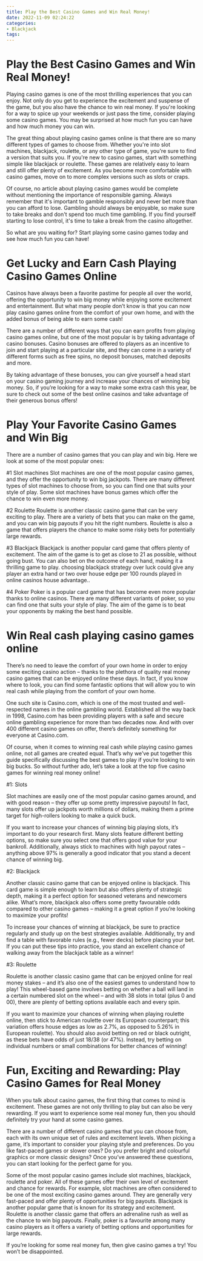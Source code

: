 ```yaml
---
title: Play the Best Casino Games and Win Real Money!
date: 2022-11-09 02:24:22
categories:
- Blackjack
tags:
---
```



#  Play the Best Casino Games and Win Real Money!

Playing casino games is one of the most thrilling experiences that you can enjoy. Not only do you get to experience the excitement and suspense of the game, but you also have the chance to win real money. If you're looking for a way to spice up your weekends or just pass the time, consider playing some casino games. You may be surprised at how much fun you can have and how much money you can win.

The great thing about playing casino games online is that there are so many different types of games to choose from. Whether you're into slot machines, blackjack, roulette, or any other type of game, you're sure to find a version that suits you. If you're new to casino games, start with something simple like blackjack or roulette. These games are relatively easy to learn and still offer plenty of excitement. As you become more comfortable with casino games, move on to more complex versions such as slots or craps.

Of course, no article about playing casino games would be complete without mentioning the importance of responsible gaming. Always remember that it's important to gamble responsibly and never bet more than you can afford to lose. Gambling should always be enjoyable, so make sure to take breaks and don't spend too much time gambling. If you find yourself starting to lose control, it's time to take a break from the casino altogether.

So what are you waiting for? Start playing some casino games today and see how much fun you can have!

#  Get Lucky and Earn Cash Playing Casino Games Online 
Casinos have always been a favorite pastime for people all over the world, offering the opportunity to win big money while enjoying some excitement and entertainment. But what many people don’t know is that you can now play casino games online from the comfort of your own home, and with the added bonus of being able to earn some cash!

There are a number of different ways that you can earn profits from playing casino games online, but one of the most popular is by taking advantage of casino bonuses. Casino bonuses are offered to players as an incentive to join and start playing at a particular site, and they can come in a variety of different forms such as free spins, no deposit bonuses, matched deposits and more.

By taking advantage of these bonuses, you can give yourself a head start on your casino gaming journey and increase your chances of winning big money. So, if you’re looking for a way to make some extra cash this year, be sure to check out some of the best online casinos and take advantage of their generous bonus offers!

#  Play Your Favorite Casino Games and Win Big 
There are a number of casino games that you can play and win big. Here we look at some of the most popular ones:

#1 Slot machines
Slot machines are one of the most popular casino games, and they offer the opportunity to win big jackpots. There are many different types of slot machines to choose from, so you can find one that suits your style of play. Some slot machines have bonus games which offer the chance to win even more money.

#2 Roulette
Roulette is another classic casino game that can be very exciting to play. There are a variety of bets that you can make on the game, and you can win big payouts if you hit the right numbers. Roulette is also a game that offers players the chance to make some risky bets for potentially large rewards.

#3 Blackjack
Blackjack is another popular card game that offers plenty of excitement. The aim of the game is to get as close to 21 as possible, without going bust. You can also bet on the outcome of each hand, making it a thrilling game to play. choosing blackjack strategy over luck could give any player an extra hand or two over house edge per 100 rounds played in online casinos house advantage.. 

#4 Poker
Poker is a popular card game that has become even more popular thanks to online casinos. There are many different variants of poker, so you can find one that suits your style of play. The aim of the game is to beat your opponents by making the best hand possible.

#  Win Real cash playing casino games online 

There’s no need to leave the comfort of your own home in order to enjoy some exciting casino action – thanks to the plethora of quality real money casino games that can be enjoyed online these days. In fact, if you know where to look, you can find some fantastic options that will allow you to win real cash while playing from the comfort of your own home.

One such site is Casino.com, which is one of the most trusted and well-respected names in the online gambling world. Established all the way back in 1998, Casino.com has been providing players with a safe and secure online gambling experience for more than two decades now. And with over 400 different casino games on offer, there’s definitely something for everyone at Casino.com.

Of course, when it comes to winning real cash while playing casino games online, not all games are created equal. That’s why we’ve put together this guide specifically discussing the best games to play if you’re looking to win big bucks. So without further ado, let’s take a look at the top five casino games for winning real money online!

#1: Slots

Slot machines are easily one of the most popular casino games around, and with good reason – they offer up some pretty impressive payouts! In fact, many slots offer up jackpots worth millions of dollars, making them a prime target for high-rollers looking to make a quick buck.

If you want to increase your chances of winning big playing slots, it’s important to do your research first. Many slots feature different betting options, so make sure you select one that offers good value for your bankroll. Additionally, always stick to machines with high payout rates – anything above 97% is generally a good indicator that you stand a decent chance of winning big.

#2: Blackjack

Another classic casino game that can be enjoyed online is blackjack. This card game is simple enough to learn but also offers plenty of strategic depth, making it a perfect option for seasoned veterans and newcomers alike. What’s more, blackjack also offers some pretty favourable odds compared to other casino games – making it a great option if you’re looking to maximize your profits!

To increase your chances of winning at blackjack, be sure to practice regularly and study up on the best strategies available. Additionally, try and find a table with favorable rules (e.g., fewer decks) before placing your bet. If you can put these tips into practice, you stand an excellent chance of walking away from the blackjack table as a winner!

#3: Roulette

Roulette is another classic casino game that can be enjoyed online for real money stakes – and it’s also one of the easiest games to understand how to play! This wheel-based game involves betting on whether a ball will land in a certain numbered slot on the wheel – and with 38 slots in total (plus 0 and 00), there are plenty of betting options available each and every spin.








 If you want to maximize your chances of winning when playing roulette online, then stick to American roulette over its European counterpart; this variation offers house edges as low as 2.7%, as opposed to 5.26% in European roulette). You should also avoid betting on red or black outright, as these bets have odds of just 18/38 (or 47%). Instead, try betting on individual numbers or small combinations for better chances of winning!

#  Fun, Exciting and Rewarding: Play Casino Games for Real Money

When you talk about casino games, the first thing that comes to mind is excitement. These games are not only thrilling to play but can also be very rewarding. If you want to experience some real money fun, then you should definitely try your hand at some casino games.

There are a number of different casino games that you can choose from, each with its own unique set of rules and excitement levels. When picking a game, it’s important to consider your playing style and preferences. Do you like fast-paced games or slower ones? Do you prefer bright and colourful graphics or more classic designs? Once you’ve answered these questions, you can start looking for the perfect game for you.

Some of the most popular casino games include slot machines, blackjack, roulette and poker. All of these games offer their own level of excitement and chance for rewards. For example, slot machines are often considered to be one of the most exciting casino games around. They are generally very fast-paced and offer plenty of opportunities for big payouts. Blackjack is another popular game that is known for its strategy and excitement. Roulette is another classic game that offers an adrenaline rush as well as the chance to win big payouts. Finally, poker is a favourite among many casino players as it offers a variety of betting options and opportunities for large rewards.

If you’re looking for some real money fun, then give casino games a try! You won’t be disappointed.